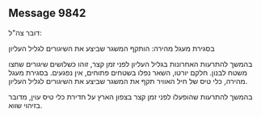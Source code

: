 ## Message 9842

דובר צה"ל:

בסגירת מעגל מהירה: הותקף המשגר שביצע את השיגורים לגליל העליון

בהמשך להתרעות האחרונות בגליל העליון לפני זמן קצר, זוהו כשלושים שיגורים שחצו משטח לבנון. חלקם יורטו, השאר נפלו בשטחים פתוחים, אין נפגעים. 
בסגירת מעגל מהירה, כלי טיס של חיל האוויר תקף את המשגר שביצע את השיגורים לגליל העליון.

בהמשך להתרעות שהופעלו לפני זמן קצר בצפון הארץ על חדירת כלי טיס עוין, מדובר בזיהוי שווא.

